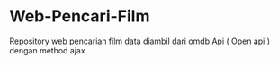 # Web-Pencari-Film
Repository web pencarian film data diambil dari omdb Api ( Open api ) dengan method ajax
